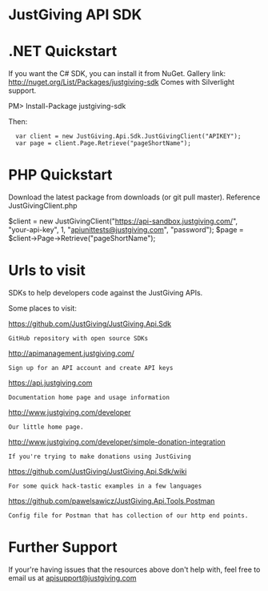 JustGiving API SDK
===================

.NET Quickstart
================

If you want the C# SDK, you can install it from NuGet.
Gallery link: http://nuget.org/List/Packages/justgiving-sdk
Comes with Silverlight support.

PM> Install-Package justgiving-sdk

Then:

      var client = new JustGiving.Api.Sdk.JustGivingClient("APIKEY");
      var page = client.Page.Retrieve("pageShortName");
      

PHP Quickstart
==============

Download the latest package from downloads (or git pull master).
Reference JustGivingClient.php

$client = new JustGivingClient("https://api-sandbox.justgiving.com/", "your-api-key", 1, "apiunittests@justgiving.com", "password");
$page = $client->Page->Retrieve("pageShortName");


Urls to visit
==============

SDKs to help developers code against the JustGiving APIs.

Some places to visit:

https://github.com/JustGiving/JustGiving.Api.Sdk

	GitHub repository with open source SDKs

http://apimanagement.justgiving.com/

	Sign up for an API account and create API keys

https://api.justgiving.com
	
	Documentation home page and usage information

http://www.justgiving.com/developer

	Our little home page.

http://www.justgiving.com/developer/simple-donation-integration 

	If you're trying to make donations using JustGiving

https://github.com/JustGiving/JustGiving.Api.Sdk/wiki

	For some quick hack-tastic examples in a few languages
	
https://github.com/pawelsawicz/JustGiving.Api.Tools.Postman
	
	Config file for Postman that has collection of our http end points. 
	
Further Support
===============

If your're having issues that the resources above don't help with, feel free to email us at apisupport@justgiving.com
